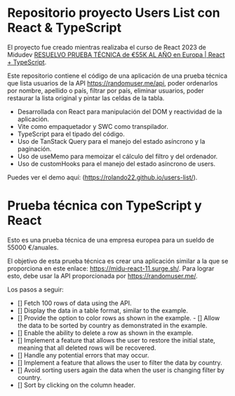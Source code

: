 # Repositorio proyecto Users List con React & TypeScript

El proyecto fue creado mientras realizaba el curso de React 2023 de Midudev [RESUELVO PRUEBA TÉCNICA de €55K AL AÑO en Europa | React + TypeScript](https://www.youtube.com/@midulive).

Este repositorio contiene el código de una aplicación de una prueba técnica que lista usuarios de la API https://randomuser.me/api, poder ordenarlos por nombre, apellido o país, filtrar por país, eliminar usuarios, poder restaurar la lista original y pintar las celdas de la tabla.

- Desarrollada con React para manipulación del DOM y reactividad de la aplicación.
- Vite como empaquetador y SWC como transpilador.
- TypeScript para el tipado del código.
- Uso de TanStack Query para el manejo del estado asíncrono y la paginación.
- Uso de useMemo para memoizar el cálculo del filtro y del ordenador.
- Uso de customHooks para el manejo del estado asíncrono de users.

Puedes ver el demo aquí: (https://rolando22.github.io/users-list/).

# Prueba técnica con TypeScript y React

Esto es una prueba técnica de una empresa europea para un sueldo de 55000 €/anuales.

El objetivo de esta prueba técnica es crear una aplicación similar a la que se proporciona en este enlace: https://midu-react-11.surge.sh/. Para lograr esto, debe usar la API proporcionada por https://randomuser.me/.

Los pasos a seguir:

- [] Fetch 100 rows of data using the API.
- [] Display the data in a table format, similar to the example.
- [] Provide the option to color rows as shown in the example.
- [] Allow the data to be sorted by country as demonstrated in the example.
- [] Enable the ability to delete a row as shown in the example.
- [] Implement a feature that allows the user to restore the initial state, meaning that all deleted rows will be recovered.
- [] Handle any potential errors that may occur.
- [] Implement a feature that allows the user to filter the data by country.
- [] Avoid sorting users again the data when the user is changing filter by country.
- [] Sort by clicking on the column header.
